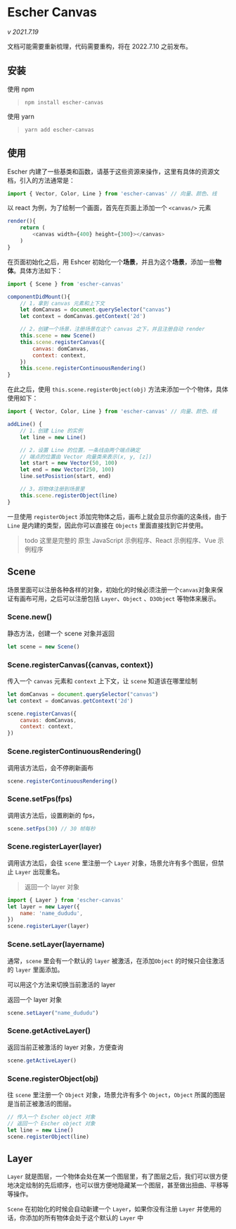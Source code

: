 # Escher Canvas
*v 2021.7.19*

文档可能需要重新梳理，代码需要重构，将在 2022.7.10 之前发布。


## 安装
使用 npm
> `npm install escher-canvas`

使用 yarn
> `yarn add escher-canvas`


## 使用
Escher 内建了一些基类和函数，请基于这些资源来操作，这里有具体的资源文档，引入的方法通常是：

```javascript
import { Vector, Color, Line } from 'escher-canvas' // 向量、颜色、线
```

以 react 为例，为了绘制一个画面，首先在页面上添加一个 `<canvas/>` 元素
```javascript
render(){
    return (
        <canvas width={400} height={300}></canvas>
    )
}
```
在页面初始化之后，用 Eshcer 初始化一个**场景**，并且为这个**场景**，添加一些**物体**。具体方法如下：

```javascript
import { Scene } from 'escher-canvas'

componentDidMount(){
    // 1，拿到 canvas 元素和上下文
    let domCanvas = document.querySelector("canvas")
    let context = domCanvas.getContext('2d')

    // 2，创建一个场景，注册场景在这个 canvas 之下，并且注册自动 render
    this.scene = new Scene()
    this.scene.registerCanvas({
        canvas: domCanvas,
        context: context,
    })
    this.scene.registerContinuousRendering()
}
```

在此之后，使用 `this.scene.registerObject(obj)` 方法来添加一个个物体，具体使用如下：

```javascript
import { Vector, Color, Line } from 'escher-canvas' // 向量、颜色、线

addLine() {
    // 1，创建 Line 的实例
    let line = new Line()

    // 2，设置 Line 的位置，一条线由两个端点确定
    // 端点的位置由 Vector 向量类来表示(x, y, [z])
    let start = new Vector(50, 100)
    let end = new Vector(250, 100)
    line.setPosistion(start, end)

    // 3，将物体注册到场景里
    this.scene.registerObject(line)
}
```

一旦使用 `registerObject` 添加完物体之后，画布上就会显示你画的这条线，由于 `Line` 是内建的类型，因此你可以直接在 `Objects` 里面直接找到它并使用。

> todo 这里是完整的 原生 JavaScript 示例程序、React 示例程序、Vue 示例程序


## Scene

场景里面可以注册各种各样的对象，初始化的时候必须注册一个`canvas`对象来保证有画布可用，之后可以注册包括 `Layer`、`Object` 、`D3Object` 等物体来展示。


### Scene.new()
静态方法，创建一个 scene 对象并返回
```javascript
let scene = new Scene()
```

### Scene.registerCanvas({canvas, context})
传入一个 `canvas` 元素和 `context` 上下文，让 `scene` 知道该在哪里绘制
```javascript
let domCanvas = document.querySelector("canvas")
let context = domCanvas.getContext('2d')

scene.registerCanvas({
    canvas: domCanvas,
    context: context,    
})
```

### Scene.registerContinuousRendering()
调用该方法后，会不停刷新画布
```javascript
scene.registerContinuousRendering()
```


### Scene.setFps(fps)
调用该方法后，设置刷新的 fps，
```javascript
scene.setFps(30) // 30 帧每秒
```

### Scene.registerLayer(layer)
调用该方法后，会往 `scene` 里注册一个 `Layer` 对象，场景允许有多个图层，但禁止 `Layer` 出现重名。

> 返回一个 layer 对象
```javascript
import { Layer } from 'escher-canvas' 
let layer = new Layer({
    name: 'name_dududu',
})
scene.registerLayer(layer)
```

### Scene.setLayer(layername)
通常，`scene` 里会有一个默认的 `layer` 被激活，在添加`Object` 的时候只会往激活的 `layer` 里面添加。

可以用这个方法来切换当前激活的 layer

返回一个 layer 对象
```javascript
scene.setLayer("name_dududu")
```

### Scene.getActiveLayer()
返回当前正被激活的 layer 对象，方便查询
```javascript
scene.getActiveLayer()
```

### Scene.registerObject(obj)
往 `scene` 里注册一个 `Object` 对象，场景允许有多个 `Object`，`Object` 所属的图层是当前正被激活的图层。

```javascript
// 传入一个 Escher object 对象
// 返回一个 Escher object 对象
let line = new Line()
scene.registerObject(line)
```






## Layer
`Layer` 就是图层，一个物体会处在某一个图层里，有了图层之后，我们可以很方便地决定绘制的先后顺序，也可以很方便地隐藏某一个图层，甚至做出扭曲、平移等等操作。

`Scene` 在初始化的时候会自动新建一个 `Layer`，如果你没有注册  `Layer` 并使用的话，你添加的所有物体会处于这个默认的 `Layer` 中




